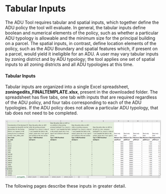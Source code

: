 # Tabular Inputs

The ADU Tool requires tabular and spatial inputs, which together define the ADU policy the tool will evaluate. In general, the tabular inputs define boolean and numerical elements of the policy, such as whether a particular ADU typology is allowable and the minimum size for the principal building on a parcel. The spatial inputs, in contrast, define location elements of the policy, such as the ADU Boundary and spatial features which, if present on a parcel, would yield it ineligible for an ADU. A user may vary tabular inputs by zoning district and by ADU typology; the tool applies one set of spatial inputs to all zoning districts and all ADU typologies at this time.

#### Tabular Inputs

Tabular inputs are organized into a single Excel spreadsheet, **zoningedits\_FINALTEMPLATE.xlsx**, present in the downloaded folder. The spreadsheet has five tabs, one tab with inputs that are required regardless of the ADU policy, and four tabs corresponding to each of the ADU typologies. If the ADU policy does not allow a particular ADU typology, that tab does not need to be completed.

![Tabular Inputs. Click to expand.](../../.gitbook/assets/Excel-Screenshot.png)

The following pages describe these inputs in greater detail.
